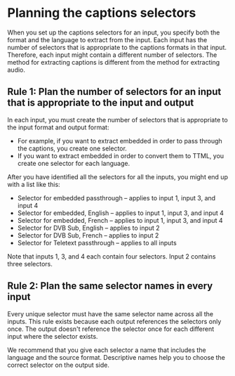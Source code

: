 # Planning the captions selectors<a name="ips-plan-captions-sels"></a>

When you set up the captions selectors for an input, you specify both the format and the language to extract from the input\. Each input has the number of selectors that is appropriate to the captions formats in that input\. Therefore, each input might contain a different number of selectors\. The method for extracting captions is different from the method for extracting audio\. 

## Rule 1: Plan the number of selectors for an input that is appropriate to the input and output<a name="ips-captions-sels-rule-a"></a>

In each input, you must create the number of selectors that is appropriate to the input format and output format:
+ For example, if you want to extract embedded in order to pass through the captions, you create one selector\.
+ If you want to extract embedded in order to convert them to TTML, you create one selector for each language\.

After you have identified all the selectors for all the inputs, you might end up with a list like this: 
+ Selector for embedded passthrough – applies to input 1, input 3, and input 4
+ Selector for embedded, English – applies to input 1, input 3, and input 4
+ Selector for embedded, French – applies to input 1, input 3, and input 4
+ Selector for DVB Sub, English – applies to input 2
+ Selector for DVB Sub, French – applies to input 2
+ Selector for Teletext passthrough – applies to all inputs

Note that inputs 1, 3, and 4 each contain four selectors\. Input 2 contains three selectors\. 

## Rule 2: Plan the same selector names in every input<a name="ips-captions-sels-rule-b"></a>

Every unique selector must have the same selector name across all the inputs\. This rule exists because each output references the selectors only once\. The output doesn't reference the selector once for each different input where the selector exists\.

We recommend that you give each selector a name that includes the language and the source format\. Descriptive names help you to choose the correct selector on the output side\. 